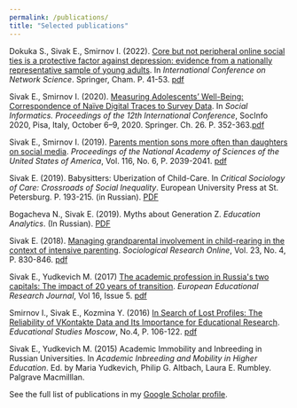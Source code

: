 ```yaml
---
permalink: /publications/
title: "Selected publications"
---
```


Dokuka S., Sivak E., Smirnov I. (2022). [Core but not peripheral online social ties is a protective factor against depression: evidence from a nationally representative sample of young adults](https://link.springer.com/chapter/10.1007/978-3-030-97240-0_4). In *International Conference on Network Science*. Springer, Cham. P. 41-53. [pdf](/files/core.pdf)

Sivak E., Smirnov I. (2020). [Measuring Adolescents’ Well-Being: Correspondence of Naïve Digital Traces to Survey Data](https://link.springer.com/chapter/10.1007/978-3-030-60975-7_26#:~:text=By%20na%C3%AFve%20digital%20traces%20we,demographics%20(N%20%3D%20144).). In *Social Informatics. Proceedings of the 12th International Conference*, SocInfo 2020, Pisa, Italy, October 6–9, 2020. Springer. Ch. 26. P. 352-363.[pdf](/files/core.pdf)

Sivak E., Smirnov I. (2019). [Parents mention sons more often than daughters on social media](https://www.pnas.org/doi/10.1073/pnas.1804996116#:~:text=We%20use%20data%20from%20a,that%20they%20deserve%20less%20attention.). *Proceedings of the National Academy of Sciences of the United States of America*, Vol. 116, No. 6, P. 2039-2041. [pdf](/files/gender.pdf)

Sivak E. (2019). Babysitters: Uberization of Child-Care. In *Critical Sociology of Care: Crossroads of Social Inequality*. European University Press at St. Petersburg. P. 193-215. (in Russian). [PDF](/files/babysitters.pdf)

Bogacheva N., Sivak E. (2019). Myths about Generation Z. *Education Analytics*. (In Russian). [PDF](/files/myths.pdf)

Sivak E. (2018). [Managing grandparental involvement in child-rearing in the context of intensive parenting](https://journals.sagepub.com/doi/abs/10.1177/1360780418787201). *Sociological Research Online*, Vol. 23, No. 4, P. 830-846. [pdf](/files/grandparents.pdf) 

Sivak E., Yudkevich M. (2017) [The academic profession in Russia's two capitals: The impact of 20 years of transition](https://journals.sagepub.com/doi/full/10.1177/1474904117701142). *European Educational Research Journal*, Vol 16, Issue 5. [pdf](/files/academic.pdf)

Smirnov I., Sivak E., Kozmina Y. (2016) [In Search of Lost Profiles: The Reliability of VKontakte Data and Its Importance for Educational Research](https://vo.hse.ru/en/2016--4/199015452.html). *Educational Studies Moscow*, No.4, P. 106-122. [pdf](/files/lost.pdf)

Sivak E., Yudkevich M. (2015) Academic Immobility and Inbreeding in Russian Universities. In *Academic Inbreeding and Mobility in Higher Education*. Ed. by Maria Yudkevich, Philip G. Altbach, Laura E. Rumbley. Palgrave Macmilllan.


See the full list of publications in my [Google Scholar profile](https://scholar.google.ru/citations?user=pG8TV_UAAAAJ&hl=en).
